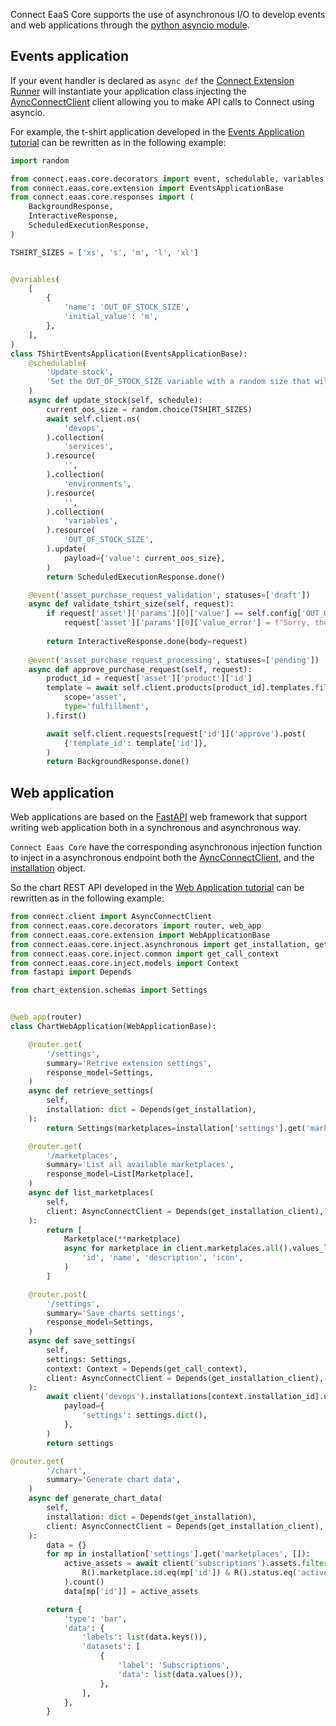 Connect EaaS Core supports the use of asynchronous I/O to develop events and web applications
through the [python asyncio module](https://docs.python.org/3/library/asyncio.html).

## Events application

If your event handler is declared as `async def` the [Connect Extension Runner](https://github.com/cloudblue/connect-extension-runner)
will instantiate your application class injecting the [AyncConnectClient](https://connect-openapi-client.readthedocs.io/en/latest/async_client/) client allowing you to make API calls to Connect using asyncio.

For example, the t-shirt application developed in the [Events Application tutorial](../tutorials/eventsapp/develop.md) can be rewritten
as in the following example:

```python hl_lines="27 29 49 56 58 63"
import random

from connect.eaas.core.decorators import event, schedulable, variables
from connect.eaas.core.extension import EventsApplicationBase
from connect.eaas.core.responses import (
    BackgroundResponse,
    InteractiveResponse,
    ScheduledExecutionResponse,
)

TSHIRT_SIZES = ['xs', 's', 'm', 'l', 'xl']


@variables(
    [
        {
            'name': 'OUT_OF_STOCK_SIZE',
            'initial_value': 'm',
        },
    ],
)
class TShirtEventsApplication(EventsApplicationBase):
    @schedulable(
        'Update stock',
        'Set the OUT_OF_STOCK_SIZE variable with a random size that will be considered out of stock',
    )
    async def update_stock(self, schedule):
        current_oos_size = random.choice(TSHIRT_SIZES)
        await self.client.ns(
            'devops',
        ).collection(
            'services',
        ).resource(
            '',
        ).collection(
            'environments',
        ).resource(
            '',
        ).collection(
            'variables',
        ).resource(
            'OUT_OF_STOCK_SIZE',
        ).update(
            payload={'value': current_oos_size},
        )
        return ScheduledExecutionResponse.done()

    @event('asset_purchase_request_validation', statuses=['draft'])
    async def validate_tshirt_size(self, request):
        if request['asset']['params'][0]['value'] == self.config['OUT_OF_STOCK_SIZE']:
            request['asset']['params'][0]['value_error'] = f"Sorry, the size {self.config['OUT_OF_STOCK_SIZE']} is out of stock"
        
        return InteractiveResponse.done(body=request)
    
    @event('asset_purchase_request_processing', statuses=['pending'])
    async def approve_purchase_request(self, request):
        product_id = request['asset']['product']['id']
        template = await self.client.products[product_id].templates.filter(
            scope='asset',
            type='fulfillment',
        ).first()

        await self.client.requests[request['id']]('approve').post(
            {'template_id': template['id']},
        )
        return BackgroundResponse.done()
```


## Web application

Web applications are based on the [FastAPI](https://fastapi.tiangolo.com/async/) web framework that support writing web application both in a synchronous and asynchronous way.

`Connect Eaas Core` have the corresponding asynchronous injection function to inject in a asynchronous endpoint both the [AyncConnectClient](https://connect-openapi-client.readthedocs.io/en/latest/async_client/), and the [installation](../reference/injection.md/#asynchronous-web-application) object.

So the chart REST API developed in the [Web Application tutorial](../tutorials/webapp/api.md) can be rewritten
as in the following example:

```python  hl_lines="1 4 20 31 37 47 53 64 71"
from connect.client import AsyncConnectClient
from connect.eaas.core.decorators import router, web_app
from connect.eaas.core.extension import WebApplicationBase
from connect.eaas.core.inject.asynchronous import get_installation, get_installation_client
from connect.eaas.core.inject.common import get_call_context
from connect.eaas.core.inject.models import Context
from fastapi import Depends

from chart_extension.schemas import Settings


@web_app(router)
class ChartWebApplication(WebApplicationBase):

    @router.get(
        '/settings',
        summary='Retrive extension settings',
        response_model=Settings,
    )
    async def retrieve_settings(
        self,
        installation: dict = Depends(get_installation),
    ):
        return Settings(marketplaces=installation['settings'].get('marketplaces', []))

    @router.get(
        '/marketplaces',
        summary='List all available marketplaces',
        response_model=List[Marketplace],
    )
    async def list_marketplaces(
        self,
        client: AsyncConnectClient = Depends(get_installation_client),
    ):
        return [
            Marketplace(**marketplace)
            async for marketplace in client.marketplaces.all().values_list(
                'id', 'name', 'description', 'icon',
            )
        ]

    @router.post(
        '/settings',
        summary='Save charts settings',
        response_model=Settings,
    )
    async def save_settings(
        self,
        settings: Settings,
        context: Context = Depends(get_call_context),
        client: AsyncConnectClient = Depends(get_installation_client),
    ):
        await client('devops').installations[context.installation_id].update(
            payload={
                'settings': settings.dict(),
            },
        )
        return settings

@router.get(
        '/chart',
        summary='Generate chart data',
    )
    async def generate_chart_data(
        self,
        installation: dict = Depends(get_installation),
        client: AsyncConnectClient = Depends(get_installation_client),
    ):
        data = {}
        for mp in installation['settings'].get('marketplaces', []):
            active_assets = await client('subscriptions').assets.filter(
                R().marketplace.id.eq(mp['id']) & R().status.eq('active'),
            ).count()
            data[mp['id']] = active_assets

        return {
            'type': 'bar',
            'data': {
                'labels': list(data.keys()),
                'datasets': [
                    {
                        'label': 'Subscriptions',
                        'data': list(data.values()),
                    },
                ],
            },
        }
```